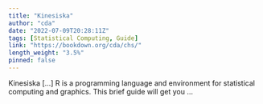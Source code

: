 ```yaml
---
title: "Kinesiska"
author: "cda"
date: "2022-07-09T20:28:11Z"
tags: [Statistical Computing, Guide]
link: "https://bookdown.org/cda/chs/"
length_weight: "3.5%"
pinned: false
---
```


Kinesiska [...] R is a programming language and environment for statistical computing and graphics. This brief guide will get you ...
